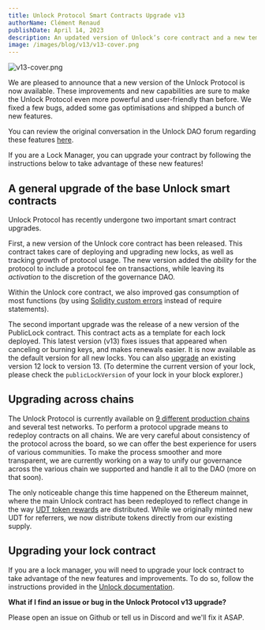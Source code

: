 ```yaml
---
title: Unlock Protocol Smart Contracts Upgrade v13
authorName: Clément Renaud
publishDate: April 14, 2023
description: An updated version of Unlock’s core contract and a new template contract for managing memberships
image: /images/blog/v13/v13-cover.png
---
```


![v13-cover.png](/images/blog/v13/v13-cover.png)

We are pleased to announce that a new version of the Unlock Protocol is now available. These improvements and new capabilities are sure to make the Unlock Protocol even more powerful and user-friendly than before. We fixed a few bugs, added some gas optimisations and shipped a bunch of new features. 

You can review the original conversation in the Unlock DAO forum regarding these features [here](https://unlock.community/t/unlock-protocol-upgrade-proposal/368).

If you are a Lock Manager, you can upgrade your contract by following the instructions below to take advantage of these new features!

## A general upgrade of the base Unlock smart contracts

Unlock Protocol has recently undergone two important smart contract upgrades. 

First, a new version of the Unlock core contract has been released. This contract takes care of deploying and upgrading new locks, as well as tracking growth of protocol usage. The new version added the *ability* for the protocol to include a protocol fee on transactions, while leaving its *activation* to the discretion of the governance DAO. 

Within the Unlock core contract, we also improved gas consumption of most functions (by using [Solidity custom errors](https://blog.soliditylang.org/2021/04/21/custom-errors/) instead of require statements).

The second important upgrade was the release of a new version of the PublicLock contract. This contract acts as a template for each lock deployed. This latest version (v13) fixes issues that appeared when canceling or burning keys, and makes renewals easier. It is now available as the default version for all new locks. You can also [upgrade](https://docs.unlock-protocol.com/core-protocol/public-lock/deploying-locks/#upgrading-locks) an existing version 12 lock to version 13. (To determine the current version of your lock, please check the `publicLockVersion` of your lock in your block explorer.)

## Upgrading across chains

The Unlock Protocol is currently available on [9 different production chains](https://docs.unlock-protocol.com/core-protocol/unlock/networks) and several test networks. To perform a protocol upgrade means to redeploy contracts on all chains. We are very careful about consistency of the protocol across the board, so we can offer the best experience for users of various communities. To make the process smoother and more transparent, we are currently working on a way to unify our governance across the various chain we supported and handle it all to the DAO (more on that soon).

The only noticeable change this time happened on the Ethereum mainnet, where the main Unlock contract has been redeployed to reflect change in the way [UDT token rewards](https://docs.unlock-protocol.com/governance/frequently-asked-questions/#what-is-%CA%89dt) are distributed. While we originally minted new UDT for referrers, we now distribute tokens directly from our existing supply.

## Upgrading your lock contract

If you are a lock manager, you will need to upgrade your lock contract to take advantage of the new features and improvements. To do so, follow the instructions provided in the [Unlock documentation](https://unlock-protocol.com/blog/lock-v12-release).  

**What if I find an issue or bug in the Unlock Protocol v13 upgrade?**

Please open an issue on Github or tell us in Discord and we'll fix it ASAP.
